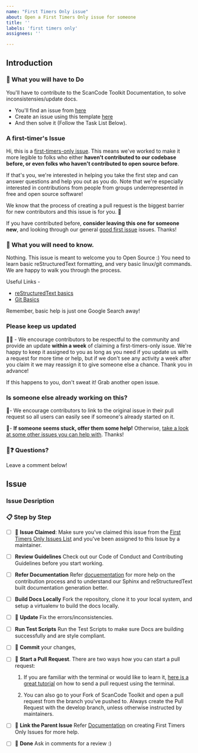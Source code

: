 ```yaml
---
name: "First Timers Only issue"
about: Open a First Timers Only issue for someone
title: ''
labels: 'first timers only'
assignees: ''

---
```


## Introduction

### 🤔 What you will have to Do

You'll have to contribute to the ScanCode Toolkit Documentation, to solve inconsistensies/update
docs.

 - You'll find an issue from [here](https://github.com/nexB/scancode-toolkit/issues/1826)
 - Create an issue using this template [here]() 
 - And then solve it (Follow the Task List Below).

### A first-timer's Issue

Hi, this is a [first-timers-only issue](https://github.com/nexB/scancode-toolkit/labels/%20first%20timers%20only).
This means we've worked to make it more legible to folks who either **haven't contributed to our codebase before,
or even folks who haven't contributed to open source before**. 

If that's you, we're interested in helping you take the first step and can answer questions and
help you out as you do. Note that we're especially interested in contributions from people from
groups underrepresented in free and open source software!

We know that the process of creating a pull request is the biggest barrier for new contributors and
this issue is for you. 💝

If you have contributed before, **consider leaving this one for someone new**, and looking through
our general [good first issue](https://github.com/nexB/scancode-toolkit/labels/good%20first%20issue) issues. Thanks!

### 🤔 What you will need to know.

Nothing. This issue is meant to welcome you to Open Source :)
You need to learn basic reStructuredText formatting, and very basic linux/git commands. 
We are happy to walk you through the process.

Useful Links - 

* [reStructuredText basics](http://www.sphinx-doc.org/en/master/usage/restructuredtext/basics.html)
* [Git Basics](https://git-scm.com/book/en/v2/Git-Basics-Getting-a-Git-Repository)

Remember, basic help is just one Google Search away!

### Please keep us updated

💬⏰ - We encourage contributors to be respectful to the community and provide an update
**within a week** of claiming a first-timers-only issue. We're happy to keep it assigned to you as
long as you need if you update us with a request for more time or help, but if we don't see any
activity a week after you claim it we may reassign it to give someone else a chance.
Thank you in advance! 

If this happens to you, don't sweat it! Grab another open issue.

### Is someone else already working on this?

🔗- We encourage contributors to link to the original issue in their pull request so all users can
easily see if someone's already started on it. 

👥- **If someone seems stuck, offer them some help!** Otherwise,
[take a look at some other issues you can help with](https://github.com/nexB/scancode-toolkit/labels/%20first%20timers%20only).
Thanks!

### 🤔❓ Questions?

Leave a comment below!

## Issue

### Issue Desription
<!--
Copy and Paste the Issue Description from the Parent Issue.
Add details and if you are solving only a part of the parent issue, mention only that part.
-->

### 📋 Step by Step
<!--
Make sure all these boxes are checked before your pull request (PR) is ready to be reviewed and merged.
* [x] - Checked Box
* [ ] - Unchecked Box
This task list makes it easier for the maintainers to track your Progress, so update it as you finish tasks.
-->

- [ ] 🙋 **Issue Claimed**: Make sure you've claimed this issue from the
  [First Timers Only Issues List](https://github.com/nexB/scancode-toolkit/issues/1826) and you've been
  assigned to this Issue by a maintainer.

- [ ] **Review Guidelines** Check out our Code of Conduct and Contributing Guidelines before you start working. 

- [ ] **Refer Documentation** Refer [docuementation](https://aboutcode.readthedocs.io/en/latest/scancode-toolkit/contribute/contrib_doc.html)
  for more help on the contribution process and to understand our Sphinx and reStructuredText built
  documentation generation better.

- [ ] **Build Docs Locally** Fork the repository, clone it to your local system, and setup a
  virtualenv to build the docs locally. 

- [ ] 📝 **Update** Fix the errors/inconsistencies.

- [ ] **Run Test Scripts** Run the Test Scripts to make sure Docs are building successfully and are style compliant.

- [ ] 💾 **Commit** your changes, 

- [ ] 🔀 **Start a Pull Request**. There are two ways how you can start a pull request:

    1. If you are familiar with the terminal or would like to learn it,
       [here is a great tutorial](https://egghead.io/series/how-to-contribute-to-an-open-source-project-on-github)
       on how to send a pull request using the terminal.

    2. You can also go to your Fork of ScanCode Toolkit and open a pull request from the branch you've pushed to.
       Always create the Pull Request with the develop branch, unless otherwise instructed by maintainers. 

- [ ] 🔗 **Link the Parent Issue** Refer [Documentation]()
  on creating First Timers Only Issues for more help.

- [ ] 🏁 **Done** Ask in comments for a review :)
